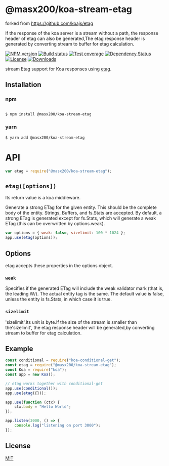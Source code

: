 # @masx200/koa-stream-etag

forked from https://github.com/koajs/etag

If the response of the koa server is a stream without a path, the response header of etag can also be generated,The etag response header is generated by converting stream to buffer for etag calculation.

[![NPM version][npm-image]][npm-url]
[![Build status][travis-image]][travis-url]
[![Test coverage][coveralls-image]][coveralls-url]
[![Dependency Status][david-image]][david-url]
[![License][license-image]][license-url]
[![Downloads][downloads-image]][downloads-url]

stream Etag support for Koa responses using [etag](https://github.com/jshttp/etag).

## Installation

### npm

```bash

$ npm install @masx200/koa-stream-etag
```

### yarn

```
$ yarn add @masx200/koa-stream-etag
```

# API

```js
var etag = require("@masx200/koa-stream-etag");
```

## `etag([options])`

Its return value is a koa middleware.

Generate a strong ETag for the given entity. This should be the complete body of the entity. Strings, Buffers, and fs.Stats are accepted. By default, a strong ETag is generated except for fs.Stats, which will generate a weak ETag (this can be overwritten by options.weak).

```js
var options = { weak: false, sizelimit: 100 * 1024 };
app.use(etag(options));
```

## Options

etag accepts these properties in the options object.

### `weak`

Specifies if the generated ETag will include the weak validator mark (that is, the leading W/). The actual entity tag is the same. The default value is false, unless the entity is fs.Stats, in which case it is true.

### `sizelimit`

'sizelimit'.Its unit is byte.If the size of the stream is smaller than the'sizelimit', the etag response header will be generated,by converting stream to buffer for etag calculation.

## Example

```js
const conditional = require("koa-conditional-get");
const etag = require("@masx200/koa-stream-etag");
const Koa = require("koa");
const app = new Koa();

// etag works together with conditional-get
app.use(conditional());
app.use(etag({}));

app.use(function (ctx) {
    ctx.body = "Hello World";
});

app.listen(3000, () => {
    console.log("listening on port 3000");
});
```

## License

[MIT](LICENSE)

[npm-image]: https://img.shields.io/npm/v/koa-etag.svg?style=flat-square
[npm-url]: https://npmjs.org/package/koa-etag
[github-tag]: http://img.shields.io/github/tag/koajs/etag.svg?style=flat-square
[github-url]: https://github.com/koajs/etag/tags
[travis-image]: https://img.shields.io/travis/koajs/etag.svg?style=flat-square
[travis-url]: https://travis-ci.org/koajs/etag
[coveralls-image]: https://img.shields.io/coveralls/koajs/etag.svg?style=flat-square
[coveralls-url]: https://coveralls.io/r/koajs/etag?branch=master
[david-image]: http://img.shields.io/david/koajs/etag.svg?style=flat-square
[david-url]: https://david-dm.org/koajs/etag
[license-image]: http://img.shields.io/npm/l/koa-etag.svg?style=flat-square
[license-url]: LICENSE
[downloads-image]: http://img.shields.io/npm/dm/koa-etag.svg?style=flat-square
[downloads-url]: https://npmjs.org/package/koa-etag
[gittip-image]: https://img.shields.io/gittip/jonathanong.svg?style=flat-square
[gittip-url]: https://www.gittip.com/jonathanong/
